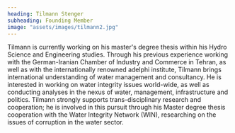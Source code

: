 ```yaml
---
heading: Tilmann Stenger
subheading: Founding Member
image: "assets/images/tilmann2.jpg"
---
```


Tilmann is currently working on his master's degree thesis within his Hydro Science and Engineering studies. Through his previous experience working with the German-Iranian Chamber of Industry and Commerce in Tehran, as well as with the internationally renowned adelphi institute, Tilmann brings international understanding of water management and consultancy.  He is interested in working on water integrity issues world-wide, as well as conducting analyses in the nexus of water, management, infrastructure and politics. Tilmann strongly supports trans-disciplinary research and cooperation; he is involved in this pursuit through his Master degree thesis cooperation with the Water Integrity Network (WIN), researching on the issues of corruption in the water sector.
